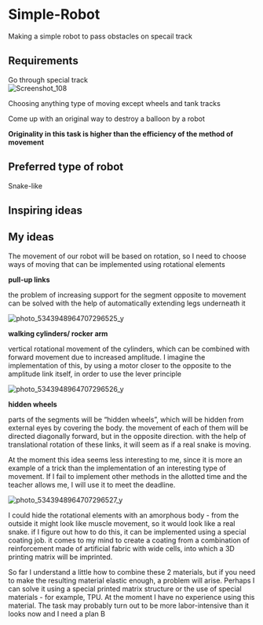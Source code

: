 # Simple-Robot

Making a simple robot to pass obstacles on specail track  

## Requirements  

Go through special track  
![Screenshot_108](https://github.com/user-attachments/assets/1f2db711-d2da-4e92-9de7-36172afb4672)  

Choosing anything type of moving except wheels and tank tracks  

Сome up with an original way to destroy a balloon by a robot

**Originality in this task is higher than the efficiency of the method of movement**  

## Preferred type of robot  

Snake-like  

## Inspiring ideas   

## My ideas  

The movement of our robot will be based on rotation, so I need to choose ways of moving that can be implemented using rotational elements  

**pull-up links**  

the problem of increasing support for the segment opposite to movement can be solved with the help of automatically extending legs underneath it  

![photo_5343948964707296525_y](https://github.com/user-attachments/assets/cac48a98-8df5-43d1-8eba-9d7ed847093d)  

**walking cylinders/ rocker arm**  

vertical rotational movement of the cylinders, which can be combined with forward movement due to increased amplitude. I imagine the implementation of this, by using a motor closer to the opposite to the amplitude link itself, in order to use the lever principle  



![photo_5343948964707296526_y](https://github.com/user-attachments/assets/806018d6-7e51-4fe7-ac18-896f731763a0)  

**hidden wheels**  

parts of the segments will be “hidden wheels”, which will be hidden from external eyes by covering the body. the movement of each of them will be directed diagonally forward, but in the opposite direction.  with the help of translational rotation of these links, it will seem as if a real snake is moving. 

At the moment this idea seems less interesting to me, since it is more an example of a trick than the implementation of an interesting type of movement. If I fail to implement other methods in the allotted time and the teacher allows me, I will use it to meet the deadline.



![photo_5343948964707296527_y](https://github.com/user-attachments/assets/d43e91ad-8f90-4154-91e6-bb21f24f9e01)  

I could hide the rotational elements with an amorphous body - from the outside it might look like muscle movement, so it would look like a real snake. 
if I figure out how to do this, it can be implemented using a special coating job. it comes to my mind to create a coating from a combination of reinforcement made of artificial fabric with wide cells, into which a 3D printing matrix will be imprinted.  

So far I understand a little how to combine these 2 materials, but if you need to make the resulting material elastic enough, a problem will arise. Perhaps I can solve it using a special printed matrix structure or the use of special materials - for example, TPU. At the moment I have no experience using this material. The task may probably turn out to be more labor-intensive than it looks now and I need a plan B




